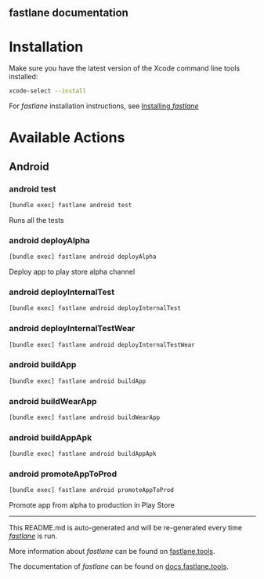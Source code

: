 fastlane documentation
----

# Installation

Make sure you have the latest version of the Xcode command line tools installed:

```sh
xcode-select --install
```

For _fastlane_ installation instructions, see [Installing _fastlane_](https://docs.fastlane.tools/#installing-fastlane)

# Available Actions

## Android

### android test

```sh
[bundle exec] fastlane android test
```

Runs all the tests

### android deployAlpha

```sh
[bundle exec] fastlane android deployAlpha
```

Deploy app to play store alpha channel

### android deployInternalTest

```sh
[bundle exec] fastlane android deployInternalTest
```



### android deployInternalTestWear

```sh
[bundle exec] fastlane android deployInternalTestWear
```



### android buildApp

```sh
[bundle exec] fastlane android buildApp
```



### android buildWearApp

```sh
[bundle exec] fastlane android buildWearApp
```



### android buildAppApk

```sh
[bundle exec] fastlane android buildAppApk
```



### android promoteAppToProd

```sh
[bundle exec] fastlane android promoteAppToProd
```

Promote app from alpha to production in Play Store

----

This README.md is auto-generated and will be re-generated every time [_fastlane_](https://fastlane.tools) is run.

More information about _fastlane_ can be found on [fastlane.tools](https://fastlane.tools).

The documentation of _fastlane_ can be found on [docs.fastlane.tools](https://docs.fastlane.tools).
